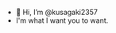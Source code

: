 - 👋 Hi, I’m @kusagaki2357
- I'm what I want you to want.

<!---
kusagaki2357/kusagaki2357 is a ✨ special ✨ repository because its `README.md` (this file) appears on your GitHub profile.
You can click the Preview link to take a look at your changes.
--->
